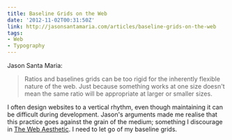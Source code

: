 ```yaml
---
title: Baseline Grids on the Web
date: '2012-11-02T00:31:50Z'
link: http://jasonsantamaria.com/articles/baseline-grids-on-the-web
tags:
- Web
- Typography
---
```

Jason Santa Maria:

> Ratios and baselines grids can be too rigid for the inherently flexible nature of the web. Just because something works at one size doesn't mean the same ratio will be appropriate at larger or smaller sizes.

I often design websites to a vertical rhythm, even though maintaining it can be difficult during development. Jason's arguments made me realise that this practice goes against the grain of the medium; something I discourage in [The Web Aesthetic][1]. I need to let go of my baseline grids.

[1]: http://www.alistapart.com/articles/the-web-aesthetic/
